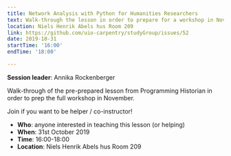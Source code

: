 ```yaml
---
title: Network Analysis with Python for Humanities Researchers
text: Walk-through the lesson in order to prepare for a workshop in November
location: Niels Henrik Abels hus Room 209
link: https://github.com/uio-carpentry/studyGroup/issues/52
date: 2019-10-31
startTime: '16:00'
endTime: '18:00'

---
```


**Session leader**: Annika Rockenberger

Walk-through of the pre-prepared lesson from Programming Historian in order to prep the full workshop in November.

Join if you want to be helper / co-instructor!

- **Who**: anyone interested in teaching this lesson (or helping)
- **When**: 31st October 2019
- **Time**: 16:00-18:00
- **Location**:  Niels Henrik Abels hus Room 209

